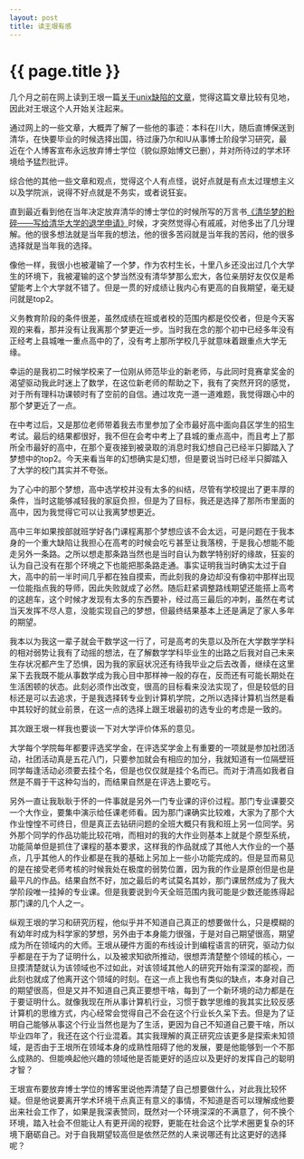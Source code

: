 ```yaml
---
layout: post
title: 读王垠有感
---
```


{{ page.title }}
===============

几个月之前在网上读到王垠一篇[关于unix缺陷的文章](http://blog.sina.com.cn/s/blog_5d90e82f01014k5j.html)，觉得这篇文章比较有见地，因此对王垠这个人开始关注起来。

通过网上的一些文章，大概弄了解了一些他的事迹：本科在川大，随后直博保送到清华，在快要毕业的时候选择出国，待过康乃尔和IU从事博士阶段学习研究，最近在个人博客宣布永远放弃博士学位（貌似原始博文已删），并对所待过的学术环境给予猛烈批评。

综合他的其他一些文章和观点，觉得这个人有点怪，说好点就是有点太过理想主义以及学院派，说得不好点就是不务实，或者说狂妄。

直到最近看到他在当年决定放弃清华的博士学位的时候所写的万言书[《清华梦的粉碎——写给清华大学的退学申请》](http://www.chinakaoyan.com/2435.html)时候，才突然觉得心有戚戚，对他多出了几分理解。他的很多想法就是当年我的想法，他的很多苦闷就是当年我的苦闷，他的很多选择就是当年我的选择。

像他一样，我很小也被灌输了一个梦，作为农村生长，十里八乡还没出过几个大学生的环境下，我被灌输的这个梦当然没有清华梦那么宏大，各位亲朋好友仅仅是希望能考上个大学就不错了。但是一贯的好成绩让我内心有更高的自我期望，毫无疑问就是top2。

义务教育阶段的条件很差，虽然成绩在班或者校的范围内都是佼佼者，但是今天客观的来看，那并没有让我离那个梦更近一步。当时我在念的那个初中已经多年没有正经考上县城唯一重点高中的了，没有考上那所学校几乎就意味着跟重点大学无缘。

幸运的是我初二时候学校来了一位刚从师范毕业的新老师，与此同时竞赛拿奖金的渴望驱动我此时迷上了数学，在这位新老师的帮助之下，我有了突然开窍的感觉，对于所有理科功课顿时有了空前的自信。通过攻克一道一道难题，我觉得跟心中的那个梦更近了一点。

在中考过后，又是那位老师带着我去市里参加了全市最好高中面向县区学生的招生考试。最后的结果都很好，我不但在会考中考上了县城的重点高中，而且考上了那所全市最好的高中，在那个夏夜接到被录取的消息时我幻想自己已经半只脚踏入了梦想中的top2。今天来看当年的幻想确实是幻想，但是要说当时已经半只脚踏入了大学的校门其实并不夸张。

为了心中的那个梦想，高中选学校并没有太多的纠结，尽管有学校提出了更丰厚的条件，当时这能够减轻我的家庭负担，但是为了目标，我还是选择了那所市里面的高中，因为我觉得它可以让我离梦想更近。

高中三年如果按部就班学好各门课程离那个梦想应该不会太远，可是问题在于我本身的一个重大缺陷让我担心在高考的时候会吃亏甚至让我落榜，于是我心想能不能走另外一条路。之所以想走那条路当然也是当时自认为数学特别好的缘故，狂妄的认为自己没有在那个环境之下也能把那条路走通。事实证明我当时确实太过于自大，高中的前一半时间几乎都在独自摸索，而此刻我的身边却没有像初中那样出现一位能指点我的导师，因此失败就成了必然。随后赶紧调整路线期望还能搭上高考的这趟车，这个时候才发现有太多的东西要补，经过高三最后的冲刺，虽然在考试当天发挥不尽人意，没能实现自己的梦想，但最终结果基本上还是满足了家人多年的期望。

我本以为我这一辈子就会干数学这一行了，可是高考的失意以及所在大学数学学科的相对弱势让我有了动摇的想法，在了解数学学科毕业生的出路之后我对自己未来生存状况都产生了恐惧，因为我的家庭状况还有待我毕业之后去改善，继续在这里呆下去我既不能从事数学成为我心目中那样神一般的存在，反而还有可能长期处在生活困顿的状态。此刻必须作出改变，很高的目标看来没法实现了，但是较低的目标还是可以去追求，于是我选择转专业到计算机学院，之所以选择计算机当然是看中其较好的就业前景，在这一点的选择上跟王垠最初的选专业的考虑是一致的。

其次跟王垠一样我也要谈一下对大学评价体系的意见。

大学每个学院每年都要评选奖学金，在评选奖学金上有重要的一项就是参加社团活动，社团活动真是五花八门，只要参加就会有相应的加分，我就知道有一位隔壁班同学每逢活动必须要去挂个名，但是也仅仅就是挂个名而已。而对于清高如我者自然是不屑于干这种勾当的，而结果自然是在评选上要吃亏。

另外一直让我耿耿于怀的一件事就是另外一门专业课的评价过程。那门专业课要交一个大作业，要集中演示给任课老师看。因为那门课确实比较难，大家为了那个大作业惶惶不可终日，但是真正去钻研问题的全班大概只有我和班上另一位同学。另外那个同学的作品功能比较花哨，而相对的我的大作业则基本上就是个原型系统，功能简单但是抓住了课程的基本要求，这样我的作品就成了其他人大作业的一个基点，几乎其他人的作业都是在我的基础上另加上一些小功能完成的。但是显而易见的是在接受老师考核的时候我处在极度的弱势位置，因为我的作业是原创但是也是最平凡的作品。结果自然不好，加之最后的考试莫名其妙，那门课居然成为了我大学阶段唯一挂掉的专业课。但是我要说到今天全班范围内我可能是少数还能拣得起那门课的几个人之一。

纵观王垠的学习和研究历程，他似乎并不知道自己真正的想要做什么，只是模糊的有幼年时成为科学家的梦想，另外由于本身能力很强，于是对自己期望很高，期望成为所在领域内的大师。王垠从硬件方面的布线设计到编程语言的研究，驱动力似乎都是在于为了证明什么，以及被求知欲所推动，很想弄清楚整个领域的核心，一旦摸清楚就认为该领域也不过如此，对该领域其他人的研究开始有深深的鄙视，而此刻也就成了他离开这个领域的时刻。在这一点上我也有类似的缺点，本身对自己的期望很高，但是又并不知道自己真正要想干啥，每到了一个新环境的动力都是在于要证明什么。就像我现在所从事计算机行业，习惯于数学思维的我其实比较反感计算机的思维方式，内心经常会觉得自己不会在这个行业长久呆下去。但是为了证明自己能够从事这个行业当然也是为了生活，更因为自己不知道自己要干啥，所以毕业四年了，我还在这个行业混着。其实我理解的真正研究应该更多是探索未知领域，是否由于王垠所在领域本身的成熟性阻碍了他的发展，要是他能够到一个不那么成熟的、但能唤起他兴趣的领域他是否能更好的适应以及更好的发挥自己的聪明才智？

王垠宣布要放弃博士学位的博客里说他弄清楚了自己想要做什么，对此我比较怀疑。但是他说要离开学术环境干点真正有意义的事情，不知道是否可以理解成他要出来社会工作了，如果是我深表赞同，既然对一个环境深深的不满意了，何不换个环境，踏入社会不但能让人有更开阔的视野，更能在社会这个比学术圈更复杂的环境下磨砺自己。对于自我期望较高但是依然茫然的人来说哪还有比这更好的选择呢？


